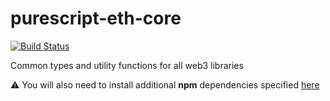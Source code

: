 # purescript-eth-core

[![Build Status](https://travis-ci.org/f-o-a-m/purescript-eth-core.svg?branch=master)](https://travis-ci.org/f-o-a-m/purescript-eth-core)

Common types and utility functions for all web3 libraries


⚠️ You will also need to install additional **npm** dependencies specified [here](https://github.com/f-o-a-m/purescript-eth-core/blob/master/package.json#L7-L10)
